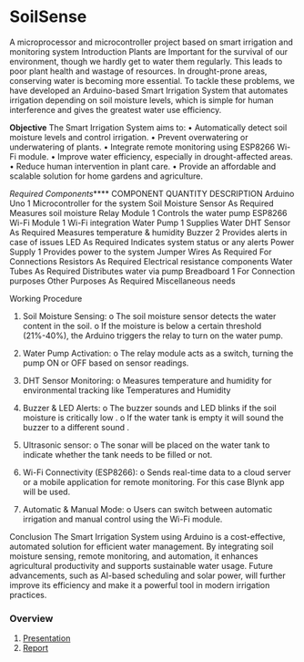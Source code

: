 # SoilSense
A microprocessor and microcontroller project based on smart irrigation and monitoring system 
Introduction
Plants are Important for the survival of our environment, though we hardly get to water them regularly. This leads to poor plant health and wastage of resources. In drought-prone areas, conserving water is becoming more essential. To tackle these problems, we have developed an Arduino-based Smart Irrigation System that automates irrigation depending on soil moisture levels, which is simple for human interference and gives the greatest water use efficiency.

**Objective**
The Smart Irrigation System aims to:
•	Automatically detect soil moisture levels and control irrigation.
•	Prevent overwatering or underwatering of plants.
•	Integrate remote monitoring using ESP8266 Wi-Fi module.
•	Improve water efficiency, especially in drought-affected areas.
•	Reduce human intervention in plant care.
•	Provide an affordable and scalable solution for home gardens and agriculture.



_Required Components_****
COMPONENT	QUANTITY	DESCRIPTION
Arduino Uno	1	Microcontroller for the system 
Soil Moisture Sensor	As Required	Measures soil moisture
Relay Module	1	Controls the water pump
ESP8266 Wi-Fi Module	1	Wi-Fi integration
Water Pump	1	Supplies Water
DHT Sensor	As Required	Measures temperature & humidity
Buzzer	2	Provides alerts in case of issues
LED	As Required	Indicates system status or any alerts
Power Supply	1	Provides power to the system
Jumper Wires	As Required	For Connections
Resistors	As Required	Electrical resistance components
Water Tubes	As Required	Distributes water via pump
Breadboard	1	For Connection purposes
Other Purposes	As Required	Miscellaneous needs

Working Procedure
1.	Soil Moisture Sensing: 
o	The soil moisture sensor detects the water content in the soil.
o	If the moisture is below a certain threshold (21%-40%), the Arduino triggers the relay to turn on the water pump.

2.	Water Pump Activation: 
o	The relay module acts as a switch, turning the pump ON or OFF based on sensor readings.
3.	DHT Sensor Monitoring: 
o	Measures temperature and humidity for environmental tracking like Temperatures and Humidity
4.	Buzzer & LED Alerts: 
o	The buzzer sounds and LED blinks if the soil moisture is critically low .
o	If the water tank is empty it will sound the buzzer to a different sound .
5.	Ultrasonic sensor:
o	The sonar will be placed on the water tank to indicate whether the tank needs to be filled or not.
6.	Wi-Fi Connectivity (ESP8266): 
o	Sends real-time data to a cloud server or a mobile application for remote monitoring. For this case Blynk app will be used.
7.	Automatic & Manual Mode: 
o	Users can switch between automatic irrigation and manual control using the Wi-Fi module.

Conclusion
The Smart Irrigation System using Arduino is a cost-effective, automated solution for efficient water management. By integrating soil moisture sensing, remote monitoring, and automation, it enhances agricultural productivity and supports sustainable water usage. Future advancements, such as AI-based scheduling and solar power, will further improve its efficiency and make it a powerful tool in modern irrigation practices.


### Overview
1. [Presentation](https://docs.google.com/presentation/d/1TBcVj-FMSX9GrTplZ_tyU9wid7fbfIdF/edit#slide=id.p2)
2. [Report]([https://docs.google.com/presentation/d/1TBcVj-FMSX9GrTplZ_tyU9wid7fbfIdF/edit#slide=id.p2](https://drive.google.com/file/d/1T-q967cDF0wvnzSc4jQwOPCbLksL-jbN/view?usp=sharing))

